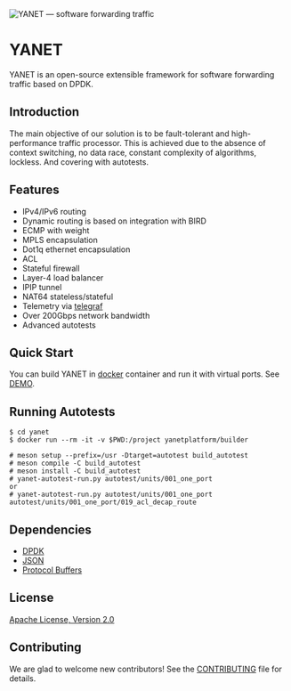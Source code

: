 <img alt="YANET — software forwarding traffic" src="flows.svg" />

# YANET
YANET is an open-source extensible framework for software forwarding traffic based on DPDK.

## Introduction
The main objective of our solution is to be fault-tolerant and high-performance traffic processor. This is achieved due to the absence of context switching, no data race, constant complexity of algorithms, lockless. And covering with autotests.

## Features
- IPv4/IPv6 routing
- Dynamic routing is based on integration with BIRD
- ECMP with weight
- MPLS encapsulation
- Dot1q ethernet encapsulation
- ACL
- Stateful firewall
- Layer-4 load balancer
- IPIP tunnel
- NAT64 stateless/stateful
- Telemetry via [telegraf](https://github.com/influxdata/telegraf)
- Over 200Gbps network bandwidth
- Advanced autotests

## Quick Start
You can build YANET in [docker](https://www.docker.com/) container and run it with virtual ports. See [DEMO](demo/README.md).

## Running Autotests
```
$ cd yanet
$ docker run --rm -it -v $PWD:/project yanetplatform/builder

# meson setup --prefix=/usr -Dtarget=autotest build_autotest
# meson compile -C build_autotest
# meson install -C build_autotest
# yanet-autotest-run.py autotest/units/001_one_port
or
# yanet-autotest-run.py autotest/units/001_one_port autotest/units/001_one_port/019_acl_decap_route
```

## Dependencies
- [DPDK](https://github.com/DPDK/dpdk)
- [JSON](https://github.com/nlohmann/json)
- [Protocol Buffers](https://github.com/protocolbuffers/protobuf)

## License
[Apache License, Version 2.0](LICENSE)

## Contributing
We are glad to welcome new contributors! See the [CONTRIBUTING](CONTRIBUTING.md) file for details.
